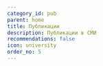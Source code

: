 ```yaml
---
category_id: pub
parent: home
title: Публикации
description: Публикации в СМИ
recommendations: false
icon: university
order_no: 5
---
```

